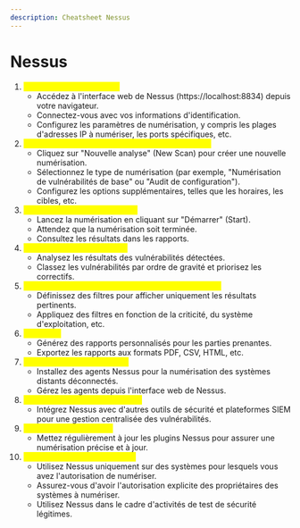 ```yaml
---
description: Cheatsheet Nessus
---
```


# Nessus

1. <mark style="color:yellow;">Configuration de Nessus :</mark>
   * Accédez à l'interface web de Nessus (https://localhost:8834) depuis votre navigateur.
   * Connectez-vous avec vos informations d'identification.
   * Configurez les paramètres de numérisation, y compris les plages d'adresses IP à numériser, les ports spécifiques, etc.
2. <mark style="color:yellow;">Création d'une nouvelle politique de numérisation :</mark>
   * Cliquez sur "Nouvelle analyse" (New Scan) pour créer une nouvelle numérisation.
   * Sélectionnez le type de numérisation (par exemple, "Numérisation de vulnérabilités de base" ou "Audit de configuration").
   * Configurez les options supplémentaires, telles que les horaires, les cibles, etc.
3. <mark style="color:yellow;">Exécution d'une numérisation :</mark>
   * Lancez la numérisation en cliquant sur "Démarrer" (Start).
   * Attendez que la numérisation soit terminée.
   * Consultez les résultats dans les rapports.
4. <mark style="color:yellow;">Interprétation des résultats :</mark>
   * Analysez les résultats des vulnérabilités détectées.
   * Classez les vulnérabilités par ordre de gravité et priorisez les correctifs.
5. <mark style="color:yellow;">Configuration des politiques de filtrage des résultats :</mark>
   * Définissez des filtres pour afficher uniquement les résultats pertinents.
   * Appliquez des filtres en fonction de la criticité, du système d'exploitation, etc.
6. <mark style="color:yellow;">Rapports :</mark>
   * Générez des rapports personnalisés pour les parties prenantes.
   * Exportez les rapports aux formats PDF, CSV, HTML, etc.
7. <mark style="color:yellow;">Gestion des agents Nessus :</mark>
   * Installez des agents Nessus pour la numérisation des systèmes distants déconnectés.
   * Gérez les agents depuis l'interface web de Nessus.
8. <mark style="color:yellow;">Intégration avec d'autres outils :</mark>
   * Intégrez Nessus avec d'autres outils de sécurité et plateformes SIEM pour une gestion centralisée des vulnérabilités.
9. <mark style="color:yellow;">Mise à jour des plugins :</mark>
   * Mettez régulièrement à jour les plugins Nessus pour assurer une numérisation précise et à jour.
10. <mark style="color:yellow;">Bonnes pratiques de sécurité :</mark>
    * Utilisez Nessus uniquement sur des systèmes pour lesquels vous avez l'autorisation de numériser.
    * Assurez-vous d'avoir l'autorisation explicite des propriétaires des systèmes à numériser.
    * Utilisez Nessus dans le cadre d'activités de test de sécurité légitimes.


